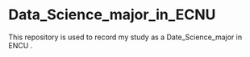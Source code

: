 # Data_Science_major_in_ECNU
This repository is used to record my study as a Date_Science_major in ENCU
.
